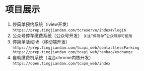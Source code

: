 # 项目展示
 1. 停简单预约系统（iview开发）
 `https://prep.tingjiandan.com/tcreserve/index#/login`
 2. 公众号停车缴费系统（公众号开发）
 `关注“停简单”公众号即可使用`
 3. 停简单活动h5（移动端开发）
 `https://prep.tingjiandan.com/tcapi_web/contactlessParking
  https://prep.tingjiandan.com/tcapi_web/renbao/exchange`
 4. 自助缴费机系统（混合chrome内核开发）
 `https://open.tingjiandan.com/tcapm_web/index`
